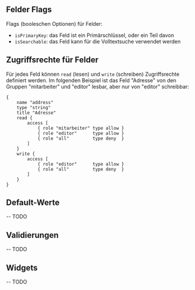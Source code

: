 ## Felder Flags

Flags (booleschen Optionen) für Felder:

- `isPrimaryKey`: das Feld ist ein Primärschlüssel, oder ein Teil davon
- `isSearchable`: das Feld kann für die Volltextsuche verwendet werden

## Zugriffsrechte für Felder


Für jedes Feld können `read` (lesen) und `write` (schreiben) Zugriffsrechte definiert werden. Im folgenden Beispiel ist das Feld "Adresse" von den Gruppen "mitarbeiter" und "editor" lesbar, aber nur von "editor" schreibbar:

```
{
    name "address"
    type "string"
    title "Adresse"
    read {
        access [
            { role "mitarbeiter" type allow }
            { role "editor"      type allow }
            { role "all"         type deny  }
        ]
    }
    write {
        access [
            { role "editor"      type allow }
            { role "all"         type deny  }
        ]
    }
}
```

## Default-Werte


-- TODO

## Validierungen

-- TODO

## Widgets

-- TODO


